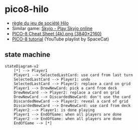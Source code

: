 # pico8-hilo

- [règle du jeu de société Hilo](http://jeuxstrategieter.free.fr/Hilo_complet.php)
- Similar game: [Skyjo - Play Skyjo online](https://skyjo.net/)
- [PICO-8 Cheat Sheet (4k).png (3840×2160)](https://www.lexaloffle.com/media/13822/40_PICO-8%20Cheat%20Sheet%20(4k).png)
- [PICO-8 tutorial](https://www.youtube.com/playlist?list=PLavIQQGm3RCmPt93jcg4LEQTvoZRFf9l0) (YouTube playlist by SpaceCat)

## state machine

```mermaid
stateDiagram-v2
    [*] --> Player1
    Player1 --> SelectedLastCard: use card from last turn
    SelectedLastCard --> Player1: undo
    SelectedLastCard --> Player2: replace a card on grid
    Player1 --> DrewNewCard: pick a card from deck
    DrewNewCard --> Player2: replace a card on grid
    DrewNewCard --> DiscardedNewCard: don't use the card
    DiscardedNewCard --> Player2: reveal a card of grid
    DiscardedNewCard --> DrewNewCard: use card from deck
    Player2 --> Player1: is done playing
    Player1 --> EndOfGame: when all players are done
    Player2 --> EndOfGame: when all players are done
    EndOfGame --> [*]
```


